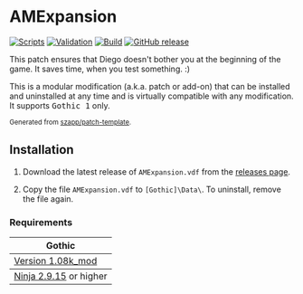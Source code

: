 # AMExpansion

[![Scripts](https://github.com/Romanez78/AMExpansion/actions/workflows/scripts.yml/badge.svg)](https://github.com/Romanez78/AMExpansion/actions/workflows/scripts.yml)
[![Validation](https://github.com/Romanez78/AMExpansion/actions/workflows/validation.yml/badge.svg)](https://github.com/Romanez78/AMExpansion/actions/workflows/validation.yml)
[![Build](https://github.com/Romanez78/AMExpansion/actions/workflows/build.yml/badge.svg)](https://github.com/Romanez78/AMExpansion/actions/workflows/build.yml)
[![GitHub release](https://img.shields.io/github/v/release/Romanez78/AMExpansion.svg)](https://github.com/Romanez78/AMExpansion/releases/latest)  
<!-- [![World of Gothic](https://raw.githubusercontent.com/szapp/patch-template/main/.github/actions/initialization/badges/wog.svg)](https://www.worldofgothic.de/dl/download_XXXX.htm) -->
<!-- [![Spine](https://raw.githubusercontent.com/szapp/patch-template/main/.github/actions/initialization/badges/spine.svg)](https://clockwork-origins.com/spine) -->
<!-- [![Steam workshop](https://img.shields.io/badge/steam-workshop-2a3f5a?logo=steam&labelColor=1b2838)](https://steamcommunity.com/sharedfiles/filedetails/?id=XXXXXXXXXX) -->

This patch ensures that Diego doesn't bother you at the beginning of the game. It saves time, when you test something. :)

This is a modular modification (a.k.a. patch or add-on) that can be installed and uninstalled at any time and is virtually compatible with any modification.
It supports <kbd>Gothic 1</kbd> only.

<sup>Generated from [szapp/patch-template](https://github.com/szapp/patch-template).</sup>

## Installation

1. Download the latest release of `AMExpansion.vdf` from the [releases page](https://github.com/Romanez78/AMExpansion/releases/latest).

2. Copy the file `AMExpansion.vdf` to `[Gothic]\Data\`. To uninstall, remove the file again.

<!--
The patch is also available on
- [World of Gothic](https://www.worldofgothic.de/dl/download_XXXX.htm) | [Forum thread](https://forum.worldofplayers.de/forum/threads/XXXXXXX)
- [Spine Mod-Manager](https://clockwork-origins.com/spine/)
- [Steam Workshop Gothic 1](https://steamcommunity.com/sharedfiles/filedetails/?id=XXXXXXXXXX)
-->

### Requirements

<table><thead><tr><th>Gothic</th></tr></thead>
<tbody><tr><td><a href="https://www.worldofgothic.de/dl/download_34.htm">Version 1.08k_mod</a></td></tr></tbody>
<tbody><tr><td colspan="1" align="center"><a href="https://github.com/szapp/Ninja">Ninja 2.9.15</a> or higher</td></tr></tbody></table>

<!--

If you are interested in writing your own patch, please do not copy this patch!
Instead refer to the PATCH TEMPLATE to build a foundation that is customized to your needs!
The patch template can found at https://github.com/szapp/patch-template.

-->
